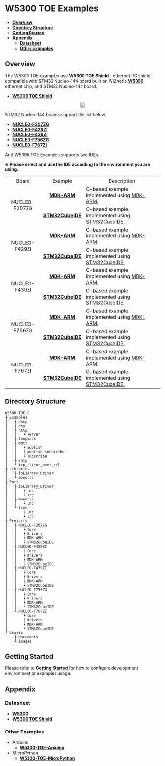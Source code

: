 # W5300 TOE Examples

- [**Overview**](#overview)
- [**Directory Structure**](#directory_structure)
- [**Getting Started**](#getting_started)
- [**Appendix**](#appendix)
    - [**Datasheet**](#datasheet)
    - [**Other Examples**](#other_examples)



<a name="overview"></a>
## Overview

The W5300 TOE examples use **W5300 TOE Shield** - ethernet I/O shield compatible with STM32 Nucleo-144 board built on WIZnet's [**W5300**][link-w5300] ethernet chip, and STM32 Nucleo-144 board.

- [**W5300 TOE Shield**][link-w5300_toe_shield]

<p align="center"><img src="https://github.com/Wiznet/W5300-TOE-C/blob/main/Static/images/w5300_toe_shield_main.png"></p>

STM32 Nucleo-144 boards support the list below.

- [**NUCLEO-F207ZG**][link-nucleo-f207zg]
- [**NUCLEO-F429ZI**][link-nucleo-f429zi]
- [**NUCLEO-F439ZI**][link-nucleo-f439zi]
- [**NUCLEO-F756ZG**][link-nucleo-f756zg]
- [**NUCLEO-F767ZI**][link-nucleo-f767zi]

And W5300 TOE Examples supports two IDEs.

**※ Please select and use the IDE according to the environment you are using.**

<table>
  <tr>
    <td align=center>Board</td>
    <td align=center>Example</td>
    <td align=center>Description</td>
  </tr>
  <tr>
    <td align=center rowspan="2">NUCLEO-F207ZG</td>
    <td align=center><a href="https://github.com/Wiznet/W5300-TOE-C/tree/main/Projects/NUCLEO-F207ZG/MDK-ARM"><b>MDK-ARM</b></td>
    <td>C-based example implemented using <a href="https://www2.keil.com/mdk5/uvision/">MDK-ARM.</td>
  </tr>
  <tr>
    <td align=center><a href="https://github.com/Wiznet/W5300-TOE-C/tree/main/Projects/NUCLEO-F207ZG/STM32CubeIDE"><b>STM32CubeIDE</b></td></td>
    <td>C-based example implemented using <a href="https://www.st.com/en/development-tools/stm32cubeide.html">STM32CubeIDE.</td>
  </tr>
  <tr>
    <td align=center rowspan="2">NUCLEO-F429ZI</td>
    <td align=center><a href="https://github.com/Wiznet/W5300-TOE-C/tree/main/Projects/NUCLEO-F429ZI/MDK-ARM"><b>MDK-ARM</b></td>
    <td>C-based example implemented using <a href="https://www2.keil.com/mdk5/uvision/">MDK-ARM.</td>
  </tr>
  <tr>
    <td align=center><a href="https://github.com/Wiznet/W5300-TOE-C/tree/main/Projects/NUCLEO-F429ZI/STM32CubeIDE"><b>STM32CubeIDE</b></td></td>
    <td>C-based example implemented using <a href="https://www.st.com/en/development-tools/stm32cubeide.html">STM32CubeIDE.</td>
  </tr>
  <tr>
    <td align=center rowspan="2">NUCLEO-F439ZI</td>
    <td align=center><a href="https://github.com/Wiznet/W5300-TOE-C/tree/main/Projects/NUCLEO-F439ZI/MDK-ARM"><b>MDK-ARM</b></td>
    <td>C-based example implemented using <a href="https://www2.keil.com/mdk5/uvision/">MDK-ARM.</td>
  </tr>
  <tr>
    <td align=center><a href="https://github.com/Wiznet/W5300-TOE-C/tree/main/Projects/NUCLEO-F439ZI/STM32CubeIDE"><b>STM32CubeIDE</b></td></td>
    <td>C-based example implemented using <a href="https://www.st.com/en/development-tools/stm32cubeide.html">STM32CubeIDE.</td>
  </tr>
  <tr>
    <td align=center rowspan="2">NUCLEO-F756ZG</td>
    <td align=center><a href="https://github.com/Wiznet/W5300-TOE-C/tree/main/Projects/NUCLEO-F756ZG/MDK-ARM"><b>MDK-ARM</b></td>
    <td>C-based example implemented using <a href="https://www2.keil.com/mdk5/uvision/">MDK-ARM.</td>
  </tr>
  <tr>
    <td align=center><a href="https://github.com/Wiznet/W5300-TOE-C/tree/main/Projects/NUCLEO-F756ZG/STM32CubeIDE"><b>STM32CubeIDE</b></td></td>
    <td>C-based example implemented using <a href="https://www.st.com/en/development-tools/stm32cubeide.html">STM32CubeIDE.</td>
  </tr>
  <tr>
    <td align=center rowspan="2">NUCLEO-F767ZI</td>
    <td align=center><a href="https://github.com/Wiznet/W5300-TOE-C/tree/main/Projects/NUCLEO-F767ZI/MDK-ARM"><b>MDK-ARM</b></td>
    <td>C-based example implemented using <a href="https://www2.keil.com/mdk5/uvision/">MDK-ARM.</td>
  </tr>
  <tr>
    <td align=center><a href="https://github.com/Wiznet/W5300-TOE-C/tree/main/Projects/NUCLEO-F767ZI/STM32CubeIDE"><b>STM32CubeIDE</b></td></td>
    <td>C-based example implemented using <a href="https://www.st.com/en/development-tools/stm32cubeide.html">STM32CubeIDE.</td>
  </tr>
</table>



<a name="directory_structure"></a>
## Directory Structure

```
W5300-TOE-C
┣ Examples
┃   ┣ dhcp
┃   ┣ dns
┃   ┣ http
┃   ┃   ┗ server
┃   ┣ loopback
┃   ┣ mqtt
┃   ┃   ┣ publish
┃   ┃   ┣ publish_subscribe
┃   ┃   ┗ subscribe
┃   ┣ sntp
┃   ┗ tcp_client_over_ssl
┣ Libraries
┃   ┣ ioLibrary_Driver
┃   ┗ mbedtls
┣ Port
┃   ┣ ioLibrary_Driver
┃   ┃   ┣ inc
┃   ┃   ┗ src
┃   ┣ mbedtls
┃   ┃   ┗ inc
┃   ┗ timer
┃       ┣ inc
┃       ┗ src
┣ Projects
┃   ┣ NUCLEO-F207ZG
┃   ┃   ┣ Core
┃   ┃   ┣ Drivers
┃   ┃   ┣ MDK-ARM
┃   ┃   ┗ STM32CubeIDE
┃   ┣ NUCLEO-F429ZI
┃   ┃   ┣ Core
┃   ┃   ┣ Drivers
┃   ┃   ┣ MDK-ARM
┃   ┃   ┗ STM32CubeIDE
┃   ┣ NUCLEO-F439ZI
┃   ┃   ┣ Core
┃   ┃   ┣ Drivers
┃   ┃   ┣ MDK-ARM
┃   ┃   ┗ STM32CubeIDE
┃   ┣ NUCLEO-F756ZG
┃   ┃   ┣ Core
┃   ┃   ┣ Drivers
┃   ┃   ┣ MDK-ARM
┃   ┃   ┗ STM32CubeIDE
┃   ┗ NUCLEO-F767ZI
┃       ┣ Core
┃       ┣ Drivers
┃       ┣ MDK-ARM
┃       ┗ STM32CubeIDE
┗ Static
    ┣ documents
    ┗ images
```



<a name="getting_started"></a>
## Getting Started

Please refer to [**Getting Started**][link-getting_started] for how to configure development environment or examples usage.



<a name="appendix"></a>
## Appendix



<a name="datasheet"></a>
### Datasheet

- [**W5300**][link-datasheet_w5300]
- [**W5300 TOE Shield**][link-datasheet_w5300_toe_shield]



<a name="other_examples"></a>
### Other Examples

- Arduino
    - [**W5300-TOE-Arduino**][link-w5300-toe-arduino]
- MicroPython
    - [**W5300-TOE-MicroPython**][link-w5300-toe-micropython]



<!--
Link
-->

[link-w5300]: https://docs.wiznet.io/Product/iEthernet/W5300
[link-w5300_toe_shield]: https://docs.wiznet.io/Product/iEthernet/W5300/W5300-TOE-Shield
[link-nucleo-f207zg]: https://www.st.com/en/evaluation-tools/nucleo-f207zg.html
[link-nucleo-f429zi]: https://www.st.com/en/evaluation-tools/nucleo-f429zi.html
[link-nucleo-f439zi]: https://www.st.com/en/evaluation-tools/nucleo-f439zi.html
[link-nucleo-f756zg]: https://www.st.com/en/evaluation-tools/nucleo-f756zg.html
[link-nucleo-f767zi]: https://www.st.com/en/evaluation-tools/nucleo-f767zi.html
[link-getting_started]: https://github.com/Wiznet/W5300-TOE-C/blob/main/Static/documents/getting_started.md
[link-datasheet_w5300]: https://docs.wiznet.io/img/products/w5300/W5300_DS_V134E.pdf
[link-datasheet_w5300_toe_shield]: https://docs.wiznet.io/Product/iEthernet/W5300/W5300-TOE-Shield
[link-w5300-toe-arduino]: https://github.com/Wiznet/W5300-TOE-Arduino
[link-w5300-toe-micropython]: https://github.com/Wiznet/W5300-TOE-MicroPython
